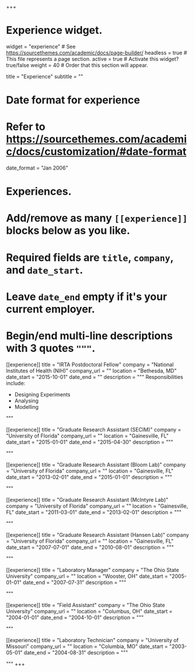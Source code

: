 +++
# Experience widget.
widget = "experience"  # See https://sourcethemes.com/academic/docs/page-builder/
headless = true  # This file represents a page section.
active = true  # Activate this widget? true/false
weight = 40  # Order that this section will appear.

title = "Experience"
subtitle = ""

# Date format for experience
#   Refer to https://sourcethemes.com/academic/docs/customization/#date-format
date_format = "Jan 2006"

# Experiences.
#   Add/remove as many `[[experience]]` blocks below as you like.
#   Required fields are `title`, `company`, and `date_start`.
#   Leave `date_end` empty if it's your current employer.
#   Begin/end multi-line descriptions with 3 quotes `"""`.
[[experience]]
  title = "IRTA Postdoctoral Fellow"
  company = "National Institutes of Health (NIH)"
  company_url = ""
  location = "Bethesda, MD"
  date_start = "2015-10-01"
  date_end = ""
  description = """
  Responsibilities include:
  
  * Designing Experiments
  * Analysing 
  * Modelling

"""

[[experience]]
  title = "Graduate Research Assistant (SECIM)"
  company = "University of Florida"
  company_url = ""
  location = "Gainesville, FL"
  date_start = "2015-01-01"
  date_end = "2015-04-30"
  description = """
  
  """

[[experience]]
  title = "Graduate Research Assistant (Bloom Lab)"
  company = "University of Florida"
  company_url = ""
  location = "Gainesville, FL"
  date_start = "2013-02-01"
  date_end = "2015-01-01"
  description = """
  
  """

[[experience]]
  title = "Graduate Research Assistant (McIntyre Lab)"
  company = "University of Florida"
  company_url = ""
  location = "Gainesville, FL"
  date_start = "2011-03-01"
  date_end = "2013-02-01"
  description = """
  
  """

[[experience]]
  title = "Graduate Research Assistant (Hansen Lab)"
  company = "University of Florida"
  company_url = ""
  location = "Gainesville, FL"
  date_start = "2007-07-01"
  date_end = "2010-08-01"
  description = """
  
  """

[[experience]]
  title = "Laboratory Manager"
  company = "The Ohio State University"
  company_url = ""
  location = "Wooster, OH"
  date_start = "2005-01-01"
  date_end = "2007-07-31"
  description = """
  
  """

[[experience]]
  title = "Field Assistant"
  company = "The Ohio State University"
  company_url = ""
  location = "Columbus, OH"
  date_start = "2004-01-01"
  date_end = "2004-10-01"
  description = """
  
  """

[[experience]]
  title = "Laboratory Technician"
  company = "University of Missouri"
  company_url = ""
  location = "Columbia, MO"
  date_start = "2003-05-01"
  date_end = "2004-08-31"
  description = """
  
  """
+++
